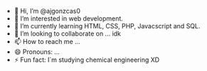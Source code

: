 - 👋 Hi, I’m @ajgonzcas0
- 👀 I’m interested in web development.
- 🌱 I’m currently learning HTML, CSS, PHP, Javacscript and SQL.
- 💞️ I’m looking to collaborate on ... idk
- 📫 How to reach me ... 
- 😄 Pronouns: ...
- ⚡ Fun fact: I´m studying chemical engineering XD

<!---
ajgonzcas0/ajgonzcas0 is a ✨ special ✨ repository because its `README.md` (this file) appears on your GitHub profile.
You can click the Preview link to take a look at your changes.
--->
